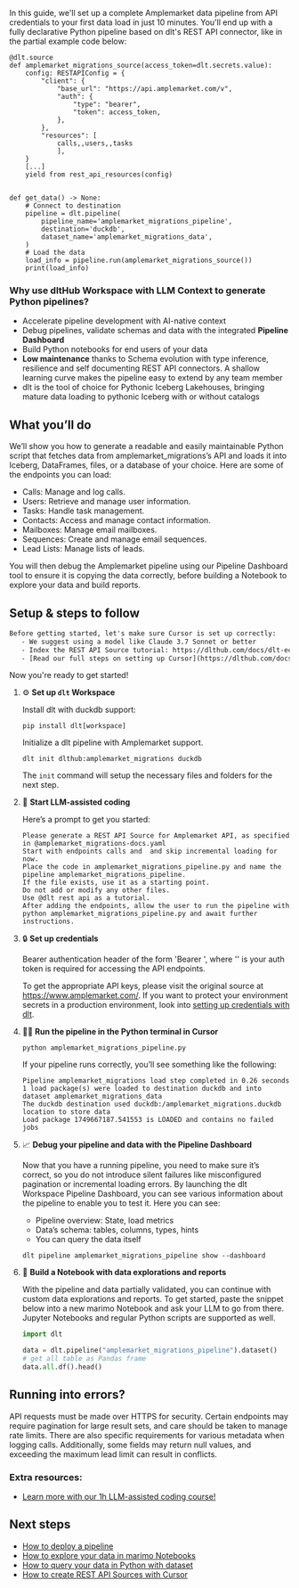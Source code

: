 In this guide, we'll set up a complete Amplemarket data pipeline from API credentials to your first data load in just 10 minutes. You'll end up with a fully declarative Python pipeline based on dlt's REST API connector, like in the partial example code below:

```python-outcome
@dlt.source
def amplemarket_migrations_source(access_token=dlt.secrets.value):
    config: RESTAPIConfig = {
        "client": {
            "base_url": "https://api.amplemarket.com/v",
            "auth": {
                "type": "bearer",
                "token": access_token,
            },
        },
        "resources": [
            calls,,users,,tasks
            ],
    }
    [...]
    yield from rest_api_resources(config)


def get_data() -> None:
    # Connect to destination
    pipeline = dlt.pipeline(
        pipeline_name='amplemarket_migrations_pipeline',
        destination='duckdb',
        dataset_name='amplemarket_migrations_data', 
    )
    # Load the data
    load_info = pipeline.run(amplemarket_migrations_source())
    print(load_info) 
```

### Why use dltHub Workspace with LLM Context to generate Python pipelines?

- Accelerate pipeline development with AI-native context
- Debug pipelines, validate schemas and data with the integrated **Pipeline Dashboard**
- Build Python notebooks for end users of your data
- **Low maintenance** thanks to Schema evolution with type inference, resilience and self documenting REST API connectors. A shallow learning curve makes the pipeline easy to extend by any team member
- dlt is the tool of choice for Pythonic Iceberg Lakehouses, bringing mature data loading to pythonic Iceberg with or without catalogs

## What you’ll do

We’ll show you how to generate a readable and easily maintainable Python script that fetches data from amplemarket_migrations’s API and loads it into Iceberg, DataFrames, files, or a database of your choice. Here are some of the endpoints you can load:

- Calls: Manage and log calls.
- Users: Retrieve and manage user information.
- Tasks: Handle task management.
- Contacts: Access and manage contact information.
- Mailboxes: Manage email mailboxes.
- Sequences: Create and manage email sequences.
- Lead Lists: Manage lists of leads.

You will then debug the Amplemarket pipeline using our Pipeline Dashboard tool to ensure it is copying the data correctly, before building a Notebook to explore your data and build reports.

## Setup & steps to follow

```default
Before getting started, let's make sure Cursor is set up correctly:
   - We suggest using a model like Claude 3.7 Sonnet or better
   - Index the REST API Source tutorial: https://dlthub.com/docs/dlt-ecosystem/verified-sources/rest_api/ and add it to context as **@dlt rest api**
   - [Read our full steps on setting up Cursor](https://dlthub.com/docs/dlt-ecosystem/llm-tooling/cursor-restapi#23-configuring-cursor-with-documentation)
```

Now you're ready to get started!

1. ⚙️ **Set up `dlt` Workspace**
    
    Install dlt with duckdb support:
    ```shell
    pip install dlt[workspace]
    ```

    Initialize a dlt pipeline with Amplemarket support.
    ```shell
    dlt init dlthub:amplemarket_migrations duckdb
    ```

    The `init` command will setup the necessary files and folders for the next step.
    
2. 🤠 **Start LLM-assisted coding**
    
    Here’s a prompt to get you started:
    
    ```prompt
    Please generate a REST API Source for Amplemarket API, as specified in @amplemarket_migrations-docs.yaml 
    Start with endpoints calls and  and skip incremental loading for now. 
    Place the code in amplemarket_migrations_pipeline.py and name the pipeline amplemarket_migrations_pipeline. 
    If the file exists, use it as a starting point. 
    Do not add or modify any other files. 
    Use @dlt rest api as a tutorial. 
    After adding the endpoints, allow the user to run the pipeline with python amplemarket_migrations_pipeline.py and await further instructions.
    ```

    
3. 🔒 **Set up credentials** 
    
    Bearer authentication header of the form 'Bearer <token>', where '<token>' is your auth token is required for accessing the API endpoints.
    
    To get the appropriate API keys, please visit the original source at https://www.amplemarket.com/.
    If you want to protect your environment secrets in a production environment, look into [setting up credentials with dlt](https://dlthub.com/docs/walkthroughs/add_credentials).
    
4. 🏃‍♀️ **Run the pipeline in the Python terminal in Cursor**
    
    ```shell
    python amplemarket_migrations_pipeline.py
    ```
    
    If your pipeline runs correctly, you’ll see something like the following:
    
    ```shell
    Pipeline amplemarket_migrations load step completed in 0.26 seconds
    1 load package(s) were loaded to destination duckdb and into dataset amplemarket_migrations_data
    The duckdb destination used duckdb:/amplemarket_migrations.duckdb location to store data
    Load package 1749667187.541553 is LOADED and contains no failed jobs
    ```
    
5. 📈 **Debug your pipeline and data with the Pipeline Dashboard**

    Now that you have a running pipeline, you need to make sure it’s correct, so you do not introduce silent failures like misconfigured pagination or incremental loading errors. By launching the dlt Workspace Pipeline Dashboard, you can see various information about the pipeline to enable you to test it. Here you can see:
    - Pipeline overview: State, load metrics
    - Data’s schema: tables, columns, types, hints
    - You can query the data itself
    
    ```shell
    dlt pipeline amplemarket_migrations_pipeline show --dashboard
    ```
    
6. 🐍 **Build a Notebook with data explorations and reports**

    With the pipeline and data partially validated, you can continue with custom data explorations and reports. To get started, paste the snippet below into a new marimo Notebook and ask your LLM to go from there. Jupyter Notebooks and regular Python scripts are supported as well.

    
    ```python
    import dlt

   data = dlt.pipeline("amplemarket_migrations_pipeline").dataset()
   # get all table as Pandas frame
   data.all.df().head()
    ```

## Running into errors?

API requests must be made over HTTPS for security. Certain endpoints may require pagination for large result sets, and care should be taken to manage rate limits. There are also specific requirements for various metadata when logging calls. Additionally, some fields may return null values, and exceeding the maximum lead limit can result in conflicts.

### Extra resources:

- [Learn more with our 1h LLM-assisted coding course!](https://www.youtube.com/watch?v=GGid70rnJuM)

## Next steps

- [How to deploy a pipeline](https://dlthub.com/docs/walkthroughs/deploy-a-pipeline)
- [How to explore your data in marimo Notebooks](https://dlthub.com/docs/general-usage/dataset-access/marimo)
- [How to query your data in Python with dataset](https://dlthub.com/docs/general-usage/dataset-access/dataset)
- [How to create REST API Sources with Cursor](https://dlthub.com/docs/dlt-ecosystem/llm-tooling/cursor-restapi)